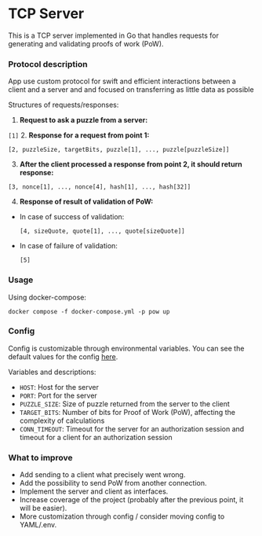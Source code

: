 # TCP Server

This is a TCP server implemented in Go that handles requests for generating and validating proofs of work (PoW).

### Protocol description

App use custom protocol for swift and efficient interactions between a client and a server and and focused on transferring as little data as possible

Structures of requests/responses:
1. **Request to ask a puzzle from a server:**

```[1]```
2. **Response for a request from point 1:**

```
[2, puzzleSize, targetBits, puzzle[1], ..., puzzle[puzzleSize]]
```
3. **After the client processed a response from point 2, it should return response:**

```
[3, nonce[1], ..., nonce[4], hash[1], ..., hash[32]]
```

4. **Response of result of validation of PoW:**
- In case of success of validation:
  ```
  [4, sizeQuote, quote[1], ..., quote[sizeQuote]]
  ```
- In case of failure of validation:
  ```
  [5]
  ```


### Usage

Using docker-compose:

`docker compose -f docker-compose.yml -p pow up`

### Config

Config is customizable through environmental variables. You can see the default values for the config [here](pkg/config/config.go).

Variables and descriptions:
- `HOST`: Host for the server
- `PORT`: Port for the server
- `PUZZLE_SIZE`: Size of puzzle returned from the server to the client
- `TARGET_BITS`: Number of bits for Proof of Work (PoW), affecting the complexity of calculations
- `CONN_TIMEOUT`: Timeout for the server for an authorization session and timeout for a client for an authorization session


### What to improve

- Add sending to a client what precisely went wrong.
- Add the possibility to send PoW from another connection.
- Implement the server and client as interfaces.
- Increase coverage of the project (probably after the previous point, it will be easier).
- More customization through config / consider moving config to YAML/.env.
